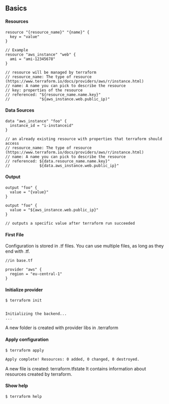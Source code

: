 ## Basics

#### Resources

```
resource "{resource_name}" "{name}" {
  key = "value"
}

// Example
resource "aws_instance" "web" {
  ami = "ami-12345678"
}

// resource will be managed by terraform
// resource_name: The type of resource (https://www.terraform.io/docs/providers/aws/r/instance.html)
// name: A name you can pick to describe the resource
// key: properties of the resource
// referenced: "${resource_name.name.key}"
//             "${aws_instance.web.public_ip)"

```

#### Data Sources

```
data "aws_instance" "foo" {
  instance_id = "i-instanceid"
}

// an already existing resource with properties that terraform should access
// resource_name: The type of resource (https://www.terraform.io/docs/providers/aws/r/instance.html)
// name: A name you can pick to describe the resource
// referenced: ${data.resource_name.name.key}"
//             ${data.aws_instance.web.public_ip}"

```

#### Output

```
output "foo" {
  value = "{value}"
}

output "foo" {
  value = "${aws_instance.web.public_ip}"
}

// outputs a specific value after terraform run succeeded

```

#### First File

Configuration is stored in .tf files.
You can use multiple files, as long as they end with .tf. 


```
//in base.tf

provider "aws" {
  region = "eu-central-1"
}
```

#### Initialize provider

```
$ terraform init


Initializing the backend...
...

```

A new folder is created with provider libs in .terraform


#### Apply configuration

```
$ terraform apply

Apply complete! Resources: 0 added, 0 changed, 0 destroyed.
```

A new file is created: terraform.tfstate
It contains information about resources created by terraform.

#### Show help

```
$ terraform help
```
